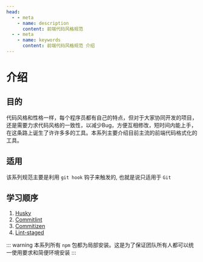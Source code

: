 ```yaml
---
head:
  - - meta
    - name: description
      content: 前端代码风格规范
  - - meta
    - name: keywords
      content: 前端代码风格规范 介绍
---
```


# 介绍

## 目的

代码风格和性格一样，每个程序员都有自己的特点，但对于大家协同开发的项目，还是需要力求代码风格的一致性，以减少Bug，方便互相修改，短时间内能上手，在这条路上诞生了许许多多的工具。本系列主要介绍目前主流的前端代码格式化的工具。

## 适用

该系列规范主要是利用 `git hook` 钩子来触发的, 也就是说只适用于 `Git`

## 学习顺序

1. [Husky](./husky)
2. [Commitlint](./commitlint)
3. [Commitizen](./commitizen)
4. [Lint-staged](./lint-staged)

::: warning
本系列所有 `npm` 包都为局部安装。这是为了保证团队所有人都可以统一使用要求和简便环境安装
:::
